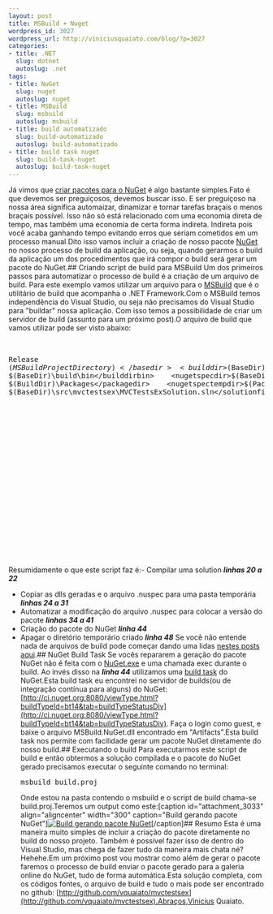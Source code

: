 ```yaml
--- 
layout: post
title: MSBuild + Nuget
wordpress_id: 3027
wordpress_url: http://viniciusquaiato.com/blog/?p=3027
categories: 
- title: .NET
  slug: dotnet
  autoslug: .net
tags: 
- title: NuGet
  slug: nuget
  autoslug: nuget
- title: MSBuild
  slug: msbuild
  autoslug: msbuild
- title: build automatizado
  slug: build-automatizado
  autoslug: build-automatizado
- title: build task nuget
  slug: build-task-nuget
  autoslug: build-task-nuget
---
```

Já vimos que [criar pacotes para o NuGet](http://viniciusquaiato.com/blog/criar-pacote-nuget/) é algo bastante simples.Fato é que devemos ser preguiçosos, devemos buscar isso. E ser preguiçoso na nossa área significa automaizar, dinamizar e tornar tarefas braçais o menos braçais possível. Isso não só está relacionado com uma economia direta de tempo, mas também uma economia de certa forma indireta. Indireta pois você acaba ganhando tempo evitando erros que seriam cometidos em um processo manual.Dito isso vamos incluir a criação de nosso pacote [NuGet](http://viniciusquaiato.com/blog/tag/nuget/) no nosso processo de build da aplicação, ou seja, quando gerarmos o build da aplicação um dos procedimentos que irá compor o build será gerar um pacote do NuGet.## Criando script de build para MSBuild
Um dos primeiros passos para automatizar o processo de build é a criação de um arquivo de build. Para este exemplo vamos utilizar um arquivo para o [MSBuild](http://msdn.microsoft.com/en-us/library/ms171452(v=vs.90).aspx) que é o utilitário de build que acompanha o .NET Framework.Com o MSBuild temos independência do Visual Studio, ou seja não precisamos do Visual Studio para "buildar" nossa aplicação. Com isso temos a possibilidade de criar um servidor de build (assunto para um próximo post).O arquivo de build que vamos utilizar pode ser visto abaixo:<pre lang="xml" line="1"><project xmlns="http://schemas.microsoft.com/developer/msbuild/2003" toolsversion="4.0" defaulttargets="default"><usingtask assemblyfile="$(BaseDir)\lib\NuGetTasks\NuGet.MSBuild.dll" taskname="NuGet.MSBuild.NuGet" />  <propertygroup>    <configuration condition="'$(Configuration)'==''">Release</configuration>      <basedir>$(MSBuildProjectDirectory)</basedir>        <builddir>$(BaseDir)\build</builddir>    <builddirbin>$(BaseDir)\build\bin</builddirbin>    <nugetspecdir>$(BaseDir)</nugetspecdir>    <packagedir>$(BuildDir)\Packages</packagedir>    <nugetspectempdir>$(PackageDir)\temp\MVCTestsEx\</nugetspectempdir>    <solutionfile>$(BaseDir)\src\mvctestsex\MVCTestsExSolution.sln</solutionfile>    <msbuildextensions>$(BaseDir)\lib\MSBuildCommunityTasks\msbuild.community.tasks.dll</msbuildextensions>  </propertygroup>   <usingtask assemblyfile="$(MSBuildExtensions)" taskname="MSBuild.Community.Tasks.XmlUpdate" />   <target name="default" dependsontargets="Compile; Copy; Package; Clean" />   <target name="Compile">    <msbuild projects="$(SolutionFile)" properties="Configuration=$(Configuration)" />  </target>    <target name="Copy">    <itemgroup>      <mainbinaries include="$(BaseDir)\src\MVCTestsEx\MVCTestsEx\bin\$(Configuration)\**\*.*" />    </itemgroup>     <copy sourcefiles="@(MainBinaries)" destinationfolder="$(BuildDirBin)" />    <copy sourcefiles="@(MainBinaries)" destinationfolder="$(NuGetSpecTempDir)\bin" />    <copy sourcefiles="$(NuGetSpecDir)\MVCTestsEx.nuspec" destinationfolder="$(NuGetSpecTempDir)" />  </target>   <target name="Package">     <getassemblyidentity assemblyfiles="$(BuildDirBin)\MVCTestsEx.dll">      <output taskparameter="Assemblies" itemname="AsmInfo" />    </getassemblyidentity>     <xmlupdate namespace="http://schemas.microsoft.com/packaging/2010/07/nuspec.xsd" xmlfilename="$(PackageDir)\temp\MVCTestsEx\MVCTestsEx.nuspec" xpath="/package/metadata/version" value="%(AsmInfo.Version)" />     <message text="Creating the package" />    <nuget packagedir="$(PackageDir)" specfile="$(NuGetSpecTempDir)\MVCTestsEx.nuspec" />  </target>    <target name="Clean">    <removedir directories="$(NuGetSpecTempDir)..\" />  </target></project></pre>Resumidamente o que este script faz é:- Compilar uma solution **_linhas 20 a 22_**
- Copiar as dlls geradas e o arquivo .nuspec para uma pasta temporária **_linhas 24 a 31_**
- Automatizar a modificação do arquivo .nuspec para colocar a versão do pacote **_linhas 34 a 41_**
- Criação do pacote do NuGet **_linha 44_**
- Apagar o diretório temporário criado **_linha 48_**
Se você não entende nada de arquivos de build pode começar dando uma lidas [nestes posts aqui](http://pt-br.wordpress.com/tag/msbuild/).## NuGet Build Task
Se vocês repararem a geração do pacote NuGet não é feita com o [NuGet.exe](http://nuget.codeplex.com/releases/view/57303) e uma chamada exec durante o build. Ao invés disso na **_linha 44_** utilizamos uma [build task](http://msdn.microsoft.com/en-us/library/microsoft.build.utilities.task.aspx) do NuGet.Esta build task eu encontrei no servidor de builds(ou de integração contínua para alguns) do NuGet: [http://ci.nuget.org:8080/viewType.html?buildTypeId=bt14&tab=buildTypeStatusDiv](http://ci.nuget.org:8080/viewType.html?buildTypeId=bt14&tab=buildTypeStatusDiv). Faça o login como guest, e baixe o arquivo MSBuild.NuGet.dll encontrado em "Artifacts".Esta build task nos permite com facilidade gerar um pacote NuGet diretamente do nosso build.## Executando o build
Para executarmos este script de build e então obtermos a solução compilada e o pacote do NuGet gerado precisamos executar o seguinte comando no terminal:<pre lang="powershell">msbuild build.proj</pre>Onde estou na pasta contendo o msbuild e o script de build chama-se build.proj.Teremos um output como este:[caption id="attachment_3033" align="aligncenter" width="300" caption="Build gerando pacote NuGet"][![Build gerando pacote NuGet](http://viniciusquaiato.com/blog/wp-content/uploads/2011/01/Build-gerando-pacote-NuGet-300x176.png "Build gerando pacote NuGet")](http://viniciusquaiato.com/blog/wp-content/uploads/2011/01/Build-gerando-pacote-NuGet.png)[/caption]## Resumo
Esta é uma maneira muito simples de incluir a criação do pacote diretamente no build do nosso projeto. Também é possível fazer isso de dentro do Visual Studio, mas chega de fazer tudo da maneira mais chata né? Hehehe.Em um próximo post vou mostrar como além de gerar o pacote faremos o processo de build enviar o pacote gerado para a galeria online do NuGet, tudo de forma automática.Esta solução completa, com os códigos fontes, o arquivo de build e tudo o mais pode ser encontrado no github: [http://github.com/vquaiato/mvctestsex](http://github.com/vquaiato/mvctestsex).Abraços,Vinicius Quaiato.
